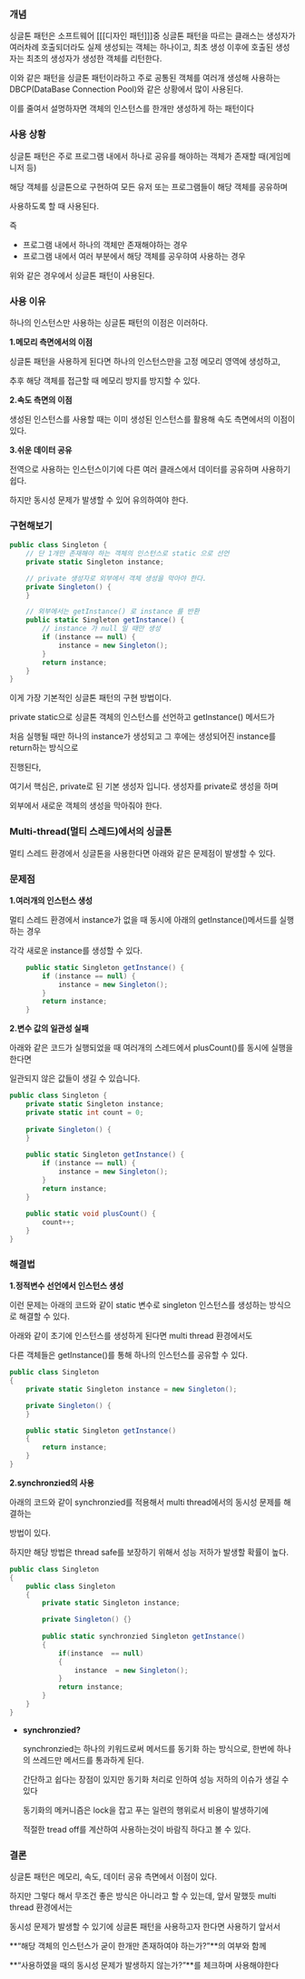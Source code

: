 ### 개념

싱글톤 패턴은 소프트웨어 [[[디자인 패턴]]]중 싱글톤 패턴을 따르는 클래스는
생성자가 여러차례 호출되더라도 실제 생성되는 객체는 하나이고, 최초 생성 이후에
호출된 생성자는 최초의 생성자가 생성한 객체를 리턴한다.

이와 같은 패턴을 싱글톤 패턴이라하고 주로 공통된 객체를 여러개 생성해 사용하는 
DBCP(DataBase Connection Pool)와 같은 상황에서 많이 사용된다.

이를 줄여서 설명하자면 객체의 인스턴스를 한개만 생성하게 하는 패턴이다

### 사용 상황

싱글톤 패턴은 주로 프로그램 내에서 하나로 공유를 해야하는 객체가 존재할 때(게임메니저 등)

해당 객체를 싱글톤으로 구현하여 모든 유저 또는 프로그램들이 해당 객체를 공유하며

사용하도록 할 때 사용된다.

즉

- 프로그램 내에서 하나의 객체만 존재해야하는 경우
- 프로그램 내에서 여러 부분에서 해당 객체를 공우햐여 사용하는 경우

위와 같은 경우에서 싱글톤 패턴이 사용된다.

### 사용 이유

하나의 인스턴스만 사용하는 싱글톤 패턴의 이점은 이러하다.

**1.메모리 측면에서의 이점**

싱글톤 패턴을 사용하게 된다면 하나의 인스턴스만을 고정 메모리 영역에 생성하고,

추후 해당 객체를 접근할 때 메모리 방지를 방지할 수 있다.

**2.속도 측면의 이점**

생성된 인스턴스를 사용할 때는 이미 생성된 인스턴스를 활용해 속도 측면에서의 이점이 있다.

**3.쉬운 데이터 공유**

전역으로 사용하는 인스턴스이기에 다른 여러 클래스에서 데이터를 공유하며 사용하기 쉽다.

하지만 동시성 문제가 발생할 수 있어 유의하여야 한다.

### 구현해보기

```csharp
public class Singleton {
    // 단 1개만 존재해야 하는 객체의 인스턴스로 static 으로 선언
    private static Singleton instance;

    // private 생성자로 외부에서 객체 생성을 막아야 한다.
    private Singleton() {
    }

    // 외부에서는 getInstance() 로 instance 를 반환
    public static Singleton getInstance() {
        // instance 가 null 일 때만 생성
        if (instance == null) {
            instance = new Singleton();
        }
        return instance;
    }
}

```

이게 가장 기본적인 싱글톤 패턴의 구현 방법이다.

private static으로 싱글톤 객체의 인스턴스를 선언하고 getInstance() 메서드가

처음 실행될 때만 하나의 instance가 생성되고 그 후에는 생성되어진 instance를 return하는 방식으로

진행된다,

여기서 핵심은, private로 된 기본 생성자 입니다. 생성자를 private로 생성을 하며

외부에서 새로운 객체의 생성을 막아줘야 한다.

### Multi-thread(멀티 스레드)에서의 싱글톤

멀티 스레드 환경에서 싱글톤을 사용한다면 아래와 같은 문제점이 발생할 수 있다.

### 문제점

**1.여러개의 인스턴스 생성**

멀티 스레드 환경에서 instance가 없을 때 동시에 아래의 getInstance()메서드를 실행하는 경우

각각 새로운 instance를 생성할 수 있다.

```csharp
    public static Singleton getInstance() {
        if (instance == null) {
            instance = new Singleton();
        }
        return instance;
    }
```

**2.변수 값의 일관성 실패**

아래와 같은 코드가 실행되었을 때 여러개의 스레드에서 plusCount()를 동시에 실행을 한다면

일관되지 않은 값들이 생길 수 있습니다.

```csharp
public class Singleton {
    private static Singleton instance;
    private static int count = 0;
    
    private Singleton() {
    }
    
    public static Singleton getInstance() {
        if (instance == null) {
            instance = new Singleton();
        }
        return instance;
    }
    
    public static void plusCount() {
        count++;
    }
}
```

### 해결법

**1.정적변수 선언에서 인스턴스 생성**

이런 문제는 아래의 코드와 같이 static 변수로 singleton 인스턴스를 생성하는 방식으로 해결할 수 있다.

아래와 같이 초기에 인스턴스를 생성하게 된다면 multi thread 환경에서도 

다른 객체들은 getInstance()를 통해 하나의 인스턴스를 공유할 수 있다.

```csharp
public class Singleton 
{
    private static Singleton instance = new Singleton();

    private Singleton() {
    }

    public static Singleton getInstance() 
    {
        return instance;
    }
}
```

**2.synchronzied의 사용**

아래의 코드와 같이 synchronzied를 적용해서 multi thread에서의 동시성 문제를 해결하는

방법이 있다.

하지만 해당 방법은 thread safe를 보장하기 위해서 성능 저하가 발생할 확률이 높다.

```csharp
public class Singleton 
{
    public class Singleton 
    {
        private static Singleton instance;

        private Singleton() {}
        
        public static synchronzied Singleton getInstance() 
        {
            if(instance  == null) 
            {
                instance  = new Singleton();
            }
            return instance;
        }
    }
}
```

- **synchronzied?**
    
    synchronzied는 하나의 키워드로써 메서드를 동기화 하는 방식으로, 한번에 하나의 쓰레드만 메서드를 통과하게 된다.
    
    간단하고 쉽다는 장점이 있지만 동기화 처리로 인하여 성능 저하의 이슈가 생길 수 있다
    
    동기화의 메커니즘은 lock을 잡고 푸는 일련의 행위로서 비용이 발생하기에
    
    적절한 tread off를 계산하여 사용하는것이 바람직 하다고 볼 수 있다.
    

### 결론

싱글톤 패턴은 메모리, 속도, 데이터 공유 측면에서 이점이 있다.

하지만 그렇다 해서 무조건 좋은 방식은 아니라고 할 수 있는데, 앞서 말했듯 multi thread 환경에서는

동시성 문제가 발생할 수 있기에 싱글톤 패턴을 사용하고자 한다면 사용하기 앞서서

**“해당 객체의 인스턴스가 굳이 한개만 존재하여야 하는가?”**의 여부와 함께

**“사용하였을 때의 동시성 문제가 발생하지 않는가?”**를 체크하며 사용해야한다